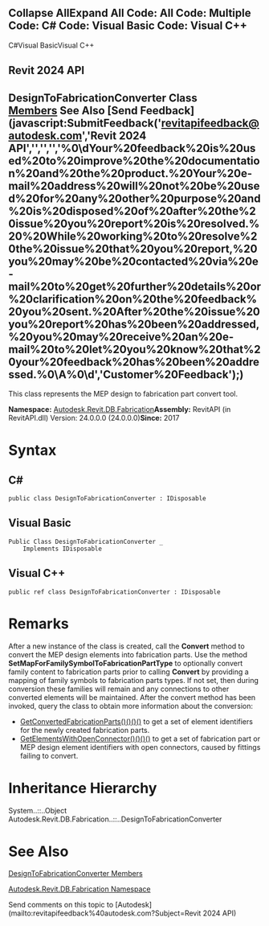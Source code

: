﻿

Collapse AllExpand All Code: All Code: Multiple Code: C# Code: Visual Basic Code: Visual C++   
---  
  
C#Visual BasicVisual C++

Revit 2024 API  
---  
DesignToFabricationConverter Class  
[Members](597ea90b-5d3d-63db-15e5-0b8e81bec3b2.md) See Also [Send Feedback](javascript:SubmitFeedback\('revitapifeedback@autodesk.com','Revit 2024 API','','','','%0\\dYour%20feedback%20is%20used%20to%20improve%20the%20documentation%20and%20the%20product.%20Your%20e-mail%20address%20will%20not%20be%20used%20for%20any%20other%20purpose%20and%20is%20disposed%20of%20after%20the%20issue%20you%20report%20is%20resolved.%20%20While%20working%20to%20resolve%20the%20issue%20that%20you%20report,%20you%20may%20be%20contacted%20via%20e-mail%20to%20get%20further%20details%20or%20clarification%20on%20the%20feedback%20you%20sent.%20After%20the%20issue%20you%20report%20has%20been%20addressed,%20you%20may%20receive%20an%20e-mail%20to%20let%20you%20know%20that%20your%20feedback%20has%20been%20addressed.%0\\A%0\\d','Customer%20Feedback'\);)  
---  
  
This class represents the MEP design to fabrication part convert tool. 

**Namespace:** [Autodesk.Revit.DB.Fabrication](49e74a25-7ea1-efa6-548a-a3c3d0655e43.md)**Assembly:** RevitAPI (in RevitAPI.dll) Version: 24.0.0.0 (24.0.0.0)**Since:** 2017 

# Syntax

C#  
---  
      
    
    public class DesignToFabricationConverter : IDisposable  
  
Visual Basic  
---  
      
    
    Public Class DesignToFabricationConverter _
    	Implements IDisposable  
  
Visual C++  
---  
      
    
    public ref class DesignToFabricationConverter : IDisposable  
  
# Remarks

After a new instance of the class is created, call the **Convert** method to convert the MEP design elements into fabrication parts. Use the method **SetMapForFamilySymbolToFabricationPartType** to optionally convert family content to fabrication parts prior to calling **Convert** by providing a mapping of family symbols to fabrication parts types. If not set, then during conversion these families will remain and any connections to other converted elements will be maintained. After the convert method has been invoked, query the class to obtain more information about the conversion: 

  * [GetConvertedFabricationParts()()()()](3461800e-90b9-2961-313d-ceb5c6e48b69.md) to get a set of element identifiers for the newly created fabrication parts.
  * [GetElementsWithOpenConnector()()()()](1b8323a9-dd24-c818-e74c-e29b346000d3.md) to get a set of fabrication part or MEP design element identifiers with open connectors, caused by fittings failing to convert.



# Inheritance Hierarchy

System..::..Object Autodesk.Revit.DB.Fabrication..::..DesignToFabricationConverter

# See Also

[DesignToFabricationConverter Members](597ea90b-5d3d-63db-15e5-0b8e81bec3b2.md)

[Autodesk.Revit.DB.Fabrication Namespace](49e74a25-7ea1-efa6-548a-a3c3d0655e43.md)

Send comments on this topic to [Autodesk](mailto:revitapifeedback%40autodesk.com?Subject=Revit 2024 API)